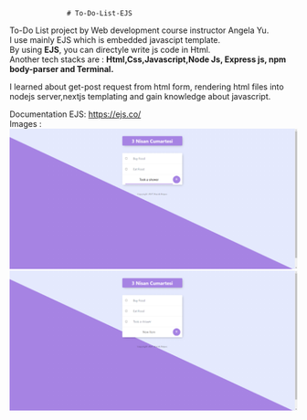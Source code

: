                   # To-Do-List-EJS
                  
To-Do List project by Web development course instructor Angela Yu.   
I use mainly EJS which is embedded javascipt template.  
By using **EJS**, you can directyle write js code in Html.  
Another tech stacks are : **Html,Css,Javascript,Node Js, Express js, npm body-parser and Terminal.**  

I learned about get-post request from html form, rendering html files into nodejs server,nextjs templating and gain knowledge about javascript.  

Documentation EJS: https://ejs.co/  
Images :  
![alt text](2021-04-03_20h42_34.png)
![alt text](2021-04-03_20h42_39.png)
